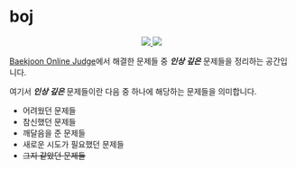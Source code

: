 # boj

<p align="center">
    <a href="https://github-readme-stats.vercel.app/api/top-langs/?username=r1aalstjd&  exclude_repo=algorithm-problems,r1aalstjd.github.io,Tetris,image-collager">
        <img src="https://github.com/anuraghazra/github-readme-stats">
    </a>
    <a href="http://mazassumnida.wtf/api/v2/generate_badge?boj=rlaalstjd">
        <img src="https://solved.ac/rlaalstjd">
    </a>
</p>

[Baekjoon Online Judge](https://www.acmicpc.net/)에서 해결한 문제들 중 ***인상 깊은*** 문제들을 정리하는 공간입니다.

여기서 ***인상 깊은*** 문제들이란 다음 중 하나에 해당하는 문제들을 의미합니다.
* 어려웠던 문제들
* 참신했던 문제들
* 깨달음을 준 문제들
* 새로운 시도가 필요했던 문제들
* ~~그지 같았던 문제들~~
